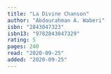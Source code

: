 ```yaml
---
title: "La Divine Chanson"
author: "Abdourahman A. Waberi"
isbn: "2843047323"
isbn13: "9782843047329"
rating: 5
pages: 240
read: "2020-09-25"
added: "2020-09-25"
---
```


